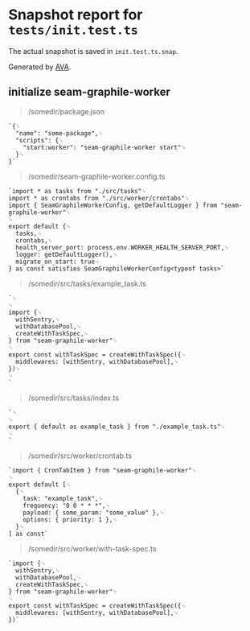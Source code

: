 # Snapshot report for `tests/init.test.ts`

The actual snapshot is saved in `init.test.ts.snap`.

Generated by [AVA](https://avajs.dev).

## initialize seam-graphile-worker

> /somedir/package.json

    `{␊
      "name": "some-package",␊
      "scripts": {␊
        "start:worker": "seam-graphile-worker start"␊
      }␊
    }`

> /somedir/seam-graphile-worker.config.ts

    `import * as tasks from "./src/tasks"␊
    import * as crontabs from "./src/worker/crontabs"␊
    import { SeamGraphileWorkerConfig, getDefaultLogger } from "seam-graphile-worker"␊
    ␊
    export default {␊
      tasks,␊
      crontabs,␊
      health_server_port: process.env.WORKER_HEALTH_SERVER_PORT,␊
      logger: getDefaultLogger(),␊
      migrate_on_start: true␊
    } as const satisfies SeamGraphileWorkerConfig<typeof tasks>`

> /somedir/src/tasks/example_task.ts

    `␊
    ␊
    import {␊
      withSentry,␊
      withDatabasePool,␊
      createWithTaskSpec,␊
    } from "seam-graphile-worker"␊
    ␊
    export const withTaskSpec = createWithTaskSpec({␊
      middlewares: [withSentry, withDatabasePool],␊
    })␊
    ␊
    `

> /somedir/src/tasks/index.ts

    `␊
    ␊
    export { default as example_task } from "./example_task.ts"␊
    ␊
    `

> /somedir/src/worker/crontab.ts

    `import { CronTabItem } from "seam-graphile-worker"␊
    ␊
    export default [␊
      {␊
        task: "example_task",␊
        frequency: "0 0 * * *",␊
        payload: { some_param: "some_value" },␊
        options: { priority: 1 },␊
      }␊
    ] as const`

> /somedir/src/worker/with-task-spec.ts

    `import {␊
      withSentry,␊
      withDatabasePool,␊
      createWithTaskSpec,␊
    } from "seam-graphile-worker"␊
    ␊
    export const withTaskSpec = createWithTaskSpec({␊
      middlewares: [withSentry, withDatabasePool],␊
    })`
